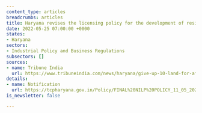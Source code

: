 ```yaml
---
content_type: articles
breadcrumbs: articles
title: Haryana revises the licensing policy for the development of residential projects
date: 2022-05-25 07:00:00 +0000
states:
- Haryana
sectors:
- Industrial Policy and Business Regulations
subsectors: []
sources:
- name: Tribune India
  url: https://www.tribuneindia.com/news/haryana/give-up-10-land-for-affordable-housing-haryana-govt-tells-developers-395478
details:
- name: Notification
  url: https://tcpharyana.gov.in/Policy/FINAL%20NILP%20POLICY_11_05_2022.pdf
is_newsletter: false

---
```

